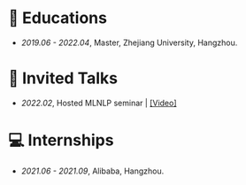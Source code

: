 
# 📖 Educations
- *2019.06 - 2022.04*, Master, Zhejiang University, Hangzhou.

# 💬 Invited Talks
- *2022.02*, Hosted MLNLP seminar \| [\[Video\]](https://www.bilibili.com/video/BV1wF411x7qh)


# 💻 Internships
- *2021.06 - 2021.09*, Alibaba, Hangzhou.
